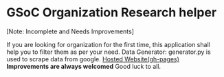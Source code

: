 # GSoC Organization Research helper

[Note: Incomplete and Needs Improvements]

If you are looking for organization for the first time, this application shall help you to filter them as per your need.
Data Generator: generator.py is used to scrape data from google.
[Hosted Website(gh-pages)](https://atb00ker.github.io/usefulScripts/GSoCHelper/views/index.html)
**Improvements are always welcomed**
Good luck to all.
